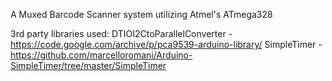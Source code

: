 A Muxed Barcode Scanner system utilizing Atmel's ATmega328

3rd party libraries used:
DTIOI2CtoParallelConverter - https://code.google.com/archive/p/pca9539-arduino-library/
SimpleTimer - https://github.com/marcelloromani/Arduino-SimpleTimer/tree/master/SimpleTimer
